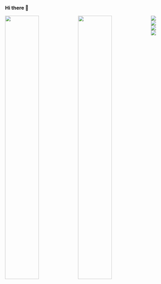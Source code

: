 ### Hi there 👋

<img align="left" width="47%" src="https://github-readme-stats.vercel.app/api?username=mosericko&show_icons=true&theme=radical" />

<img align="left" width="47%" width="47%" src="https://github-readme-stats.vercel.app/api/top-langs/?username=mosericko&layout=compact"/>


<img align="left" src="https://img.shields.io/badge/Kotlin-0095D5?&style=for-the-badge&logo=kotlin&logoColor=white" />
<img align="left" src="https://img.shields.io/badge/java-ED8B00?&style=for-the-badge&logo=java&logoColor=white" />
<img align="left" src="https://img.shields.io/badge/Kotlin-0095D5?&style=for-the-badge&logo=kotlin&logoColor=white" />
<img src="https://img.shields.io/badge/java-ED8B00?&style=for-the-badge&logo=java&logoColor=white" />
